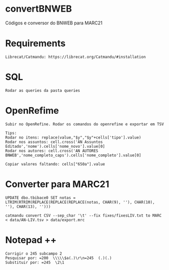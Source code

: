# convertBNWEB
Códigos e conversor do BNWEB para MARC21

# Requirements 

    Librecat/Catmandu: https://librecat.org/Catmandu/#installation

# SQL 

    Rodar as queries da pasta queries

# OpenRefime

    Subir no OpenRefine. Rodar os comandos do openrefine e exportar em TSV

    Tips:
    Rodar no itens: replace(value,"$y","$y"+cells['tipo'].value)
    Rodar nos assuntos: cell.cross('AN Assuntos Editado','nome').cells['nome_novo'].value[0]
    Rodar nos autores: cell.cross('AN AUTORES BNWEB','nome_completo_caps').cells['nome_completo'].value[0]

    Copiar valores faltando: cells["650a"].value


# Converter para MARC21

    UPDATE dbo.tbibace0 SET notas = LTRIM(RTRIM(REPLACE(REPLACE(REPLACE(notas, CHAR(9), ''), CHAR(10), ''), CHAR(13), '')))
    
    catmandu convert CSV --sep_char '\t' --fix fixes/fixesLIV.txt to MARC < data/AN-LIV.tsv > data/export.mrc

# Notepad ++

    Corrigir o 245 subcampo 2
    Pesquisar por: =200  \\\\\$a(.)\r\n=245  (.)(.)
    Substituir por: =245  \2\1